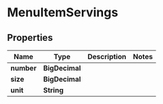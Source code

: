 

# MenuItemServings


## Properties

| Name | Type | Description | Notes |
|------------ | ------------- | ------------- | -------------|
|**number** | **BigDecimal** |  |  |
|**size** | **BigDecimal** |  |  |
|**unit** | **String** |  |  |



